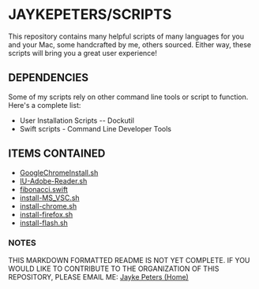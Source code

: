 # **JAYKEPETERS/SCRIPTS**
This repository contains many helpful scripts of many languages for you and your Mac, some handcrafted by me, others sourced. Either way, these scripts will bring you a great user experience!

## **DEPENDENCIES**
Some of my scripts rely on other command line tools or script to function. Here's a complete list:
-   User Installation Scripts -- Dockutil
-   Swift scripts - Command Line Developer Tools
## **ITEMS CONTAINED**
- [GoogleChromeInstall.sh](./Folder/GoogleChromeInstall.sh)
- [IU-Adobe-Reader.sh](./IU-Adobe-Reader.sh)
- [fibonacci.swift](./fibonacci.swift)
- [install-MS_VSC.sh](./install-MS_VSC.sh)
- [install-chrome.sh](./install-chrome.sh)
- [install-firefox.sh](./install-firefox.sh)
- [install-flash.sh](./install-flash.sh)

### **NOTES**
THIS MARKDOWN FORMATTED README IS NOT YET COMPLETE. IF YOU WOULD LIKE TO CONTRIBUTE TO THE ORGANIZATION OF THIS REPOSITORY, PLEASE EMAIL ME: <a href="mailto:jaykepeters@gmail.com?subject=I would like to help you with your repository">Jayke Peters (Home)</a>